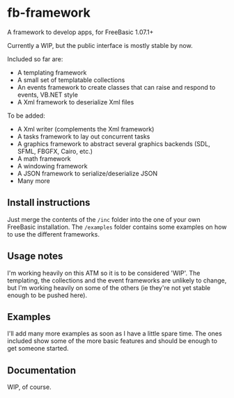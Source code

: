 # fb-framework
A framework to develop apps, for FreeBasic 1.07.1+

Currently a WIP, but the public interface is mostly stable by now.

Included so far are:

* A templating framework
* A small set of templatable collections
* An events framework to create classes that can raise and respond to events, VB.NET style
* A Xml framework to deserialize Xml files

To be added:

* A Xml writer (complements the Xml framework)
* A tasks framework to lay out concurrent tasks
* A graphics framework to abstract several graphics backends (SDL, SFML, FBGFX, Cairo, etc.)
* A math framework
* A windowing framework
* A JSON framework to serialize/deserialize JSON
* Many more

## Install instructions
Just merge the contents of the `/inc` folder into the one of your own FreeBasic installation. The `/examples` folder contains some examples on how to use the different frameworks.

## Usage notes
I'm working heavily on this ATM so it is to be considered 'WIP'. The templating, the collections and the event frameworks are unlikely to change, but I'm working heavily on some of the others (ie they're not yet stable enough to be pushed here).

## Examples
I'll add many more examples as soon as I have a little spare time. The ones included show some of the more basic features and should be enough to get someone started.

## Documentation
WIP, of course.
